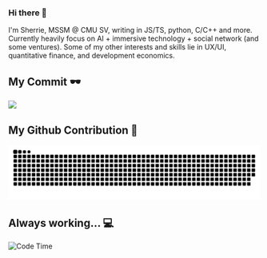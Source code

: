 ### Hi there 👋

I'm Sherrie, MSSM @ CMU SV, writing in JS/TS, python, C/C++ and more. Currently heavily focus on AI + immersive technology + social network (and some ventures). 
Some of my other interests and skills lie in UX/UI, quantitative finance, and development economics.


[//]: # (<a href="https://github.com/SherrieCao/Sherriecao">)
 [//]: # ( <img align="top" src="https://github-readme-stats.vercel.app/api/top-langs/?username=SherrieCao&hide_border=true&layout=compact&title_color=58A6FF&text_color=8C949E&icon_color=89E153&hide_border=true" />)
[//]: # (</a>)

## My Commit 🕶 
<img align="top" src="https://github-readme-stats.vercel.app/api?username=SherrieCao&show_icons=true&count_private=true&theme=buefy&icon_color=89E153&hide_border=true&hide=prs,contribs" />

<!-- ## My Languages 🎶
<img src="https://github-readme-stats.vercel.app/api/top-langs/?username=SherrieCao&theme=buefy" /> -->


## My Github Contribution 🤩
![](https://raw.githubusercontent.com/SherrieCao/SherrieCao/main/assets/github-contribution-grid-snake.svg)

## Always working... 💻
![Code Time](https://img.shields.io/endpoint?style=flat&url=https://codetime-api.datreks.com/badge/521?logoColor=white%26project=%26recentMS=0%26showProject=false)

[//]: # (<a href="https://github.com/SherrieTsao/SherrieTsao">)

[//]: # (  <img align="top" src="https://github-readme-stats.vercel.app/api/wakatime?username=SherrieTsao" />)

[//]: # (</a>)
